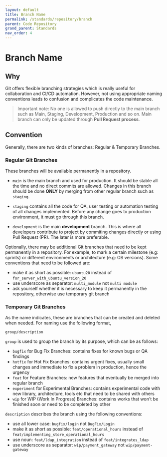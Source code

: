 ```yaml
---
layout: default
title: Branch Name
permalink: /standards/repository/branch
parent: Code Repository
grand_parent: Standards
nav_order: 4
---
```


# Branch Name

## Why

Git offers flexible branching strategies which is really useful for collaboration and CI/CD automation. However, not using appropriate naming conventions leads to confusion and complicates the code maintenance.

>Important note: No one is allowed to push directly to the main branch such as Main, Staging, Development, Production and so on. Main branch can only be updated through **Pull Request process**.

## Convention

Generally, there are two kinds of branches: Regular & Temporary Branches.

### Regular Git Branches

These branches will be available permanently in a repository.

- `main` is the main branch and used for production. It should be stable all the time and no direct commits are allowed. Changes in this branch should be done **ONLY** by merging from other regular branch such as `staging`.

- `staging` contains all the code for QA, user testing or automation testing of all changes implemented. Before any change goes to production environment, it must go through this branch.

- `development` is the main **development** branch. This is where all developers contribute to project by commiting changes directly or using Pull Request (PR). The later is more preferable.

Optionally, there may be additional Git branches that need to be kept permanently in a repository. For example, to mark a certain milestone (e.g: sprints) or different environments or architecture (e.g: OS versions). Some conventions that need to be followed are:

- make it as short as possible: `ubuntu20` instead of `for_server_with_ubuntu_version_20`
- use underscore as separator: `multi_module` not `multi module`
- ask yourself whether it is necessary to keep it permanently in the repository, otherwise use temporary git branch

### Temporary Git Branches

As the name indicates, these are branches that can be created and deleted when needed. For naming use the following format,

```
group/description
```

`group` is used to group the branch by its purpose, which can be as follows:

- `bugfix` for Bug Fix Branches: contains fixes for known bugs or QA findings
- `hotfix` for Hot Fix Branches: contains urgent fixes, usually small changes and immediate to fix a problem in production, hence the urgency
- `feat` for Feature Branches: new features that eventually be merged into regular branch
- `experiment` for Experimental Branches: contains experimental code with new library, architecture, tools etc that need to be shared with others
- `wip` for WIP (Work In Progress) Branches: contains works that won't be finished soon or need to be completed by other

`description` describes the branch using the following conventions:

- use all lower case: `bugfix/login` not `BugFix/Login`
- make it as short as possible: `feat/operational_hours` instead of `feat/implementing_store_operational_hours`
- use noun: `feat/ldap_integration` instead of `feat/integrates_ldap`
- use underscore as separator: `wip/payment_gateway` not `wip/payment-gateway`
